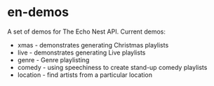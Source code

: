 en-demos
========

A set of demos for The Echo Nest API. Current demos:

  * xmas - demonstrates generating Christmas playlists
  * live - demonstrates generating Live playlists
  * genre - Genre playlisting
  * comedy - using speechiness to create stand-up comedy playlists
  * location - find artists from a particular location
